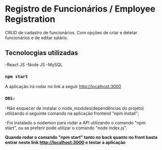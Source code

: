 # Registro de Funcionários / Employee Registration

CRUD de cadastro de funcionários. Com opções de criar e deletar funcionários e de editar salário.

## Tecnolocgias utilizadas

-React JS  -Node JS  -MySQL

### `npm start`

A aplicação irá rodar no link a seguir [http://localhost:3000](http://localhost:3000)

### `OBS:`

-Não esquecer de instalar o node_modules(dependências do projeto) utilizando o seguinte comando na aplicação frontend "npm install";

-Foi instalado o nodemon para rodar a API utilizando o comando "npm start", ou se preferir pode utilizar o comando "node index.js".

**Quando rodar o comando "npm start" tanto no back quanto no front basta entrar neste link [http://localhost:3000](http://localhost:3000) e testar a aplicação**
